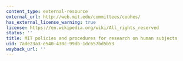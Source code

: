 ```yaml
---
content_type: external-resource
external_url: http://web.mit.edu/committees/couhes/
has_external_license_warning: true
license: https://en.wikipedia.org/wiki/All_rights_reserved
status: ''
title: MIT policies and procedures for research on human subjects
uid: 7ade23a3-e540-430c-99db-1dc657bd5b53
wayback_url: ''
---
```

